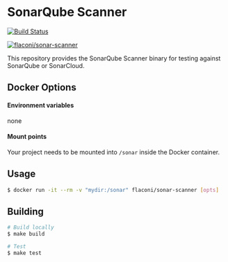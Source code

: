 # SonarQube Scanner

[![Build Status](https://travis-ci.com/Flaconi/docker-sonar-scanner.svg?branch=master)](https://travis-ci.com/Flaconi/docker-sonar-scanner)

[![flaconi/sonar-scanner](https://dockeri.co/image/flaconi/sonar-scanner)](https://hub.docker.com/r/flaconi/sonar-scanner/)

This repository provides the SonarQube Scanner binary for testing against SonarQube or SonarCloud.


## Docker Options

#### Environment variables

none

#### Mount points

Your project needs to be mounted into `/sonar` inside the Docker container.


## Usage

```bash
$ docker run -it --rm -v "mydir:/sonar" flaconi/sonar-scanner [opts]
```


## Building

```bash
# Build locally
$ make build

# Test
$ make test
```
